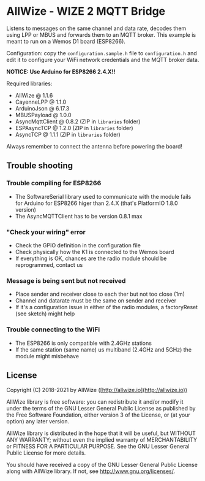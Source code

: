 # AllWize - WIZE 2 MQTT Bridge

Listens to messages on the same channel and data rate,
decodes them using LPP or MBUS and forwards them to an MQTT broker.
This example is meant to run on a Wemos D1 board (ESP8266).

Configuration: copy the `configuration.sample.h` file to `configuration.h` and
edit it to configure your WiFi network credentials and the MQTT broker data.

**NOTICE: Use Arduino for ESP8266 2.4.X!!**

Required libraries:

* AllWize @ 1.1.6
* CayenneLPP @ 1.1.0
* ArduinoJson @ 6.17.3
* MBUSPayload @ 1.0.0
* AsyncMqttClient @ 0.8.2 (ZIP in `libraries` folder)
* ESPAsyncTCP @ 1.2.0 (ZIP in `libraries` folder)
* AsyncTCP @ 1.1.1 (ZIP in `libraries` folder)

Always remember to connect the antenna before powering the board!


## Trouble shooting

### Trouble compiling for ESP8266

* The SoftwareSerial library used to communicate with the module fails for Arduino for ESP8266 higer than 2.4.X (that's PlatformIO 1.8.0 version)
* The AsyncMQTTClient has to be version 0.8.1 max

### "Check your wiring" error

* Check the GPIO definition in the configuration file
* Check physically how the K1 is connected to the Wemos board
* If everything is OK, chances are the radio module should be reprogrammed, contact us

### Message is being sent but not received

* Place sender and receiver close to each ther but not too close (1m)
* Channel and datarate must be the same on sender and receiver
* If it's a configuration issue in either of the radio modules, a factoryReset (see sketch) might help

### Trouble connecting to the WiFi

* The ESP8266 is only compatible with 2.4GHz stations
* If the same station (same name) us multiband (2.4GHz and 5GHz) the module might misbehave


## License

Copyright (C) 2018-2021 by AllWize ([http://allwize.io](http://allwize.io))

AllWize library is free software: you can redistribute it and/or modify
it under the terms of the GNU Lesser General Public License as published by
the Free Software Foundation, either version 3 of the License, or
(at your option) any later version.

AllWize library is distributed in the hope that it will be useful,
but WITHOUT ANY WARRANTY; without even the implied warranty of
MERCHANTABILITY or FITNESS FOR A PARTICULAR PURPOSE.  See the
GNU Lesser General Public License for more details.

You should have received a copy of the GNU Lesser General Public License
along with AllWize library.  If not, see <http://www.gnu.org/licenses/>.
